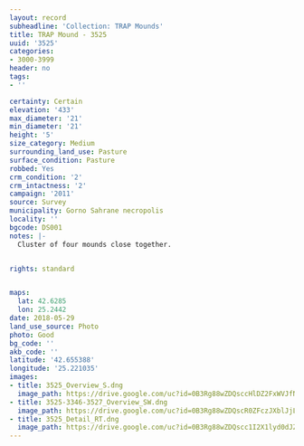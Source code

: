 ```yaml
---
layout: record
subheadline: 'Collection: TRAP Mounds'
title: TRAP Mound - 3525
uuid: '3525'
categories:
- 3000-3999
header: no
tags:
- ''

certainty: Certain
elevation: '433'
max_diameter: '21'
min_diameter: '21'
height: '5'
size_category: Medium
surrounding_land_use: Pasture
surface_condition: Pasture
robbed: Yes
crm_condition: '2'
crm_intactness: '2'
campaign: '2011'
source: Survey
municipality: Gorno Sahrane necropolis
locality: ''
bgcode: DS001
notes: |-
  Cluster of four mounds close together.


rights: standard


maps:
  lat: 42.6285
  lon: 25.2442
date: 2018-05-29
land_use_source: Photo
photo: Good
bg_code: ''
akb_code: ''
latitude: '42.655388'
longitude: '25.221035'
images:
- title: 3525_Overview_S.dng
  image_path: https://drive.google.com/uc?id=0B3Rg88wZDQsccHlDZ2FxWVJfNGM
- title: 3525-3346-3527_Overview_SW.dng
  image_path: https://drive.google.com/uc?id=0B3Rg88wZDQscR0ZFczJXblJjLVU
- title: 3525_Detail_RT.dng
  image_path: https://drive.google.com/uc?id=0B3Rg88wZDQscc1I2X1lyd0dJZ2c
---
```

